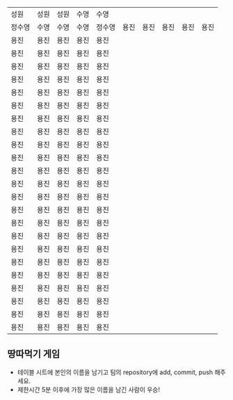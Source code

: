 <table>
      <tbody>
        <tr>
          <td>성원</td>
          <td>성원</td>
          <td>성원</td>
          <td>수영</td>
          <td>수영</td>
        </tr>
        <tr>
          <td>정수영</td>
          <td>수영</td>
          <td>수영</td>
          <td>수영</td>
          <td>정수영</td>
          <td>용진</td>
          <td>용진</td>
          <td>용진</td>
          <td>용진</td>
          <td>용진</td>
        </tr>
        <tr>
          <td>용진</td>
          <td>용진</td>
          <td>용진</td>
          <td>용진</td>
          <td>용진</td>
        </tr>
        <tr>
          <td>용진</td>
          <td>용진</td>
          <td>용진</td>
          <td>용진</td>
          <td>용진</td>
        </tr>
        <tr>
          <td>용진</td>
          <td>용진</td>
          <td>용진</td>
          <td>용진</td>
          <td>용진</td>
        </tr>
        <tr>
          <td>용진</td>
          <td>용진</td>
          <td>용진</td>
          <td>용진</td>
          <td>용진</td>
        </tr>
        <tr>
          <td>용진</td>
          <td>용진</td>
          <td>용진</td>
          <td>용진</td>
          <td>용진</td>
        </tr>
        <tr>
          <td>용진</td>
          <td>용진</td>
          <td>용진</td>
          <td>용진</td>
          <td>용진</td>
        </tr>
        <tr>
          <td>용진</td>
          <td>용진</td>
          <td>용진</td>
          <td>용진</td>
          <td>용진</td>
        </tr>
        <tr>
          <td>용진</td>
          <td>용진</td>
          <td>용진</td>
          <td>용진</td>
          <td>용진</td>
        </tr>
        <tr>
          <td>용진</td>
          <td>용진</td>
          <td>용진</td>
          <td>용진</td>
          <td>용진</td>
        </tr>
        <tr>
          <td>용진</td>
          <td>용진</td>
          <td>용진</td>
          <td>용진</td>
          <td>용진</td>
        </tr>
        <tr>
          <td>용진</td>
          <td>용진</td>
          <td>용진</td>
          <td>용진</td>
          <td>용진</td>
        </tr>
        <tr>
          <td>용진</td>
          <td>용진</td>
          <td>용진</td>
          <td>용진</td>
          <td>용진</td>
        </tr>
        <tr>
          <td>용진</td>
          <td>용진</td>
          <td>용진</td>
          <td>용진</td>
          <td>용진</td>
        </tr>
        <tr>
          <td>용진</td>
          <td>용진</td>
          <td>용진</td>
          <td>용진</td>
          <td>용진</td>
        </tr>
        <tr>
          <td>용진</td>
          <td>용진</td>
          <td>용진</td>
          <td>용진</td>
          <td>용진</td>
        </tr>
        <tr>
          <td>용진</td>
          <td>용진</td>
          <td>용진</td>
          <td>용진</td>
          <td>용진</td>
        </tr>
        <tr>
          <td>용진</td>
          <td>용진</td>
          <td>용진</td>
          <td>용진</td>
          <td>용진</td>
        </tr>
        <tr>
          <td>용진</td>
          <td>용진</td>
          <td>용진</td>
          <td>용진</td>
          <td>용진</td>
        </tr>
        <tr>
          <td>용진</td>
          <td>용진</td>
          <td>용진</td>
          <td>용진</td>
          <td>용진</td>
        </tr>
        <tr>
          <td>용진</td>
          <td>용진</td>
          <td>용진</td>
          <td>용진</td>
          <td>용진</td>
        </tr>
        <tr>
          <td>용진</td>
          <td>용진</td>
          <td>용진</td>
          <td>용진</td>
          <td>용진</td>
        </tr>
        <tr>
          <td>용진</td>
          <td>용진</td>
          <td>용진</td>
          <td>용진</td>
          <td>용진</td>
        </tr>
        <tr>
          <td>용진</td>
          <td>용진</td>
          <td>용진</td>
          <td>용진</td>
          <td>용진</td>
        </tr>
      </tbody>
</table>

## 땅따먹기 게임

- 테이블 시트에 본인의 이름을 남기고 팀의 repository에 add, commit, push 해주세요.
- 제한시간 5분 이후에 가장 많은 이름을 남긴 사람이 우승!

